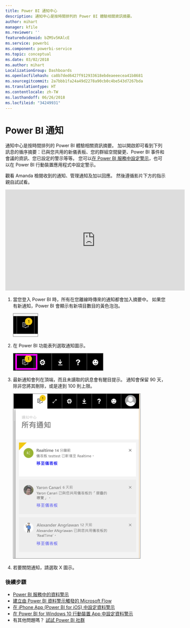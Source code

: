 ```yaml
---
title: Power BI 通知中心
description: 通知中心是按時間排列的 Power BI 體驗相關資訊摘要。
author: mihart
manager: kfile
ms.reviewer: ''
featuredvideoid: bZMSv5KAlcE
ms.service: powerbi
ms.component: powerbi-service
ms.topic: conceptual
ms.date: 03/02/2018
ms.author: mihart
LocalizationGroup: Dashboards
ms.openlocfilehash: ca8b7ded6427f912933618ebdeaeeecea41b8681
ms.sourcegitcommit: 2a7bbb1fa24a49d2278a90cb0c4be543d7267bda
ms.translationtype: HT
ms.contentlocale: zh-TW
ms.lasthandoff: 06/26/2018
ms.locfileid: "34249931"
---
```

# <a name="power-bi-notifications"></a>Power BI 通知
通知中心是按時間排列的 Power BI 體驗相關資訊摘要。 加以開啟即可看到下列訊息的循序摘要：已與您共用的新儀表板、您的群組空間變更、Power BI 事件和會議的資訊、您已設定的警示等等。 您可以[在 Power BI 服務中設定警示](service-set-data-alerts.md)，也可以在 Power BI 行動裝置應用程式中設定警示。

觀看 Amanda 檢閱收到的通知、管理通知及加以回應。 然後遵循影片下方的指示親自試試看。

<iframe width="560" height="315" src="https://www.youtube.com/embed/bZMSv5KAlcE" frameborder="0" allowfullscreen></iframe>


1. 當您登入 Power BI 時，所有在您離線時傳來的通知都會加入摘要中。 如果您有新通知，Power BI 會顯示有新項目數目的黃色泡泡。
   
   ![新通知圖示](media/service-notification-center/power-bi-new-notification.png)
2. 在 Power BI 功能表列選取通知圖示。
   
   ![已選取通知圖示的頂端功能表列](media/service-notification-center/power-bi-notifications-icon.png)
3. 最新通知會列在頂端，而且未讀取的訊息會有醒目提示。 通知會保留 90 天，除非您將其刪除，或是達到 100 則上限。
   
   ![通知中心](media/service-notification-center/power-bi-notifications.png)
4. 若要關閉通知，請選取 X 圖示。

### <a name="next-steps"></a>後續步驟
* [Power BI 服務中的資料警示](service-set-data-alerts.md)
* [建立由 Power BI 資料警示觸發的 Microsoft Flow](service-flow-integration.md)
* [在 iPhone App (Power BI for iOS) 中設定資料警示](mobile-set-data-alerts-in-the-mobile-apps.md)
* [在 Power BI for Windows 10 行動裝置 App 中設定資料警示](mobile-set-data-alerts-in-the-mobile-apps.md)
* 有其他問題嗎？ [試試 Power BI 社群](http://community.powerbi.com/)

